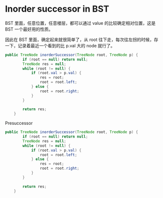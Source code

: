 # Inorder successor in BST


BST 里面，任意位置，任意楼层，都可以通过 value 的比较确定相对位置，这是 BST 一个最好用的性质。

因此在 BST 里面，确定起来就很简单了，从 root 往下走，每次往左拐的时候，存一下，记录着最近一个看到的比 p.val 大的 node 就行了。

```java
public TreeNode inorderSuccessor(TreeNode root, TreeNode p) {
        if (root == null) return null;
        TreeNode res = null;
        while (root != null) {
            if (root.val > p.val) {
                res = root;
                root = root.left;
            } else {
                root = root.right;
            }
        }
        
        return res;
    }
```

Presuccessor
```java
public TreeNode inorderSuccessor(TreeNode root, TreeNode p) {
        if (root == null) return null;
        TreeNode res = null;
        while (root != null) {
            if (root.val > p.val) {
                root = root.left;
            } else {
                res = root;
                root = root.right;
            }
        }
        
        return res;
    }
```